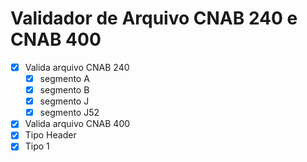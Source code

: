 # Validador de Arquivo CNAB 240 e CNAB 400

- [x] Valida arquivo CNAB 240
  - [x] segmento A
  - [x] segmento B
  - [x] segmento J
  - [x] segmento J52

- [x]  Valida arquivo CNAB 400
  - [x]  Tipo Header
  - [x]  Tipo 1
